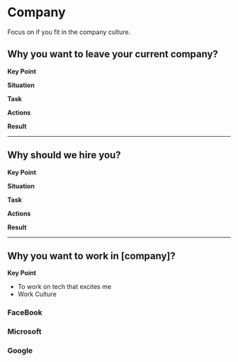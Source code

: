 # Company

Focus on if you fit in the company culture.

## Why you want to leave your current company?

**Key Point**

**Situation**

**Task**

**Actions**

**Result**

----

## Why should we hire you?

**Key Point**

**Situation**

**Task**

**Actions**

**Result**

----

## Why you want to work in [company]?

**Key Point**

  * To work on tech that excites me
  * Work Culture
  ### FaceBook
  ### Microsoft
  ### Google

 

